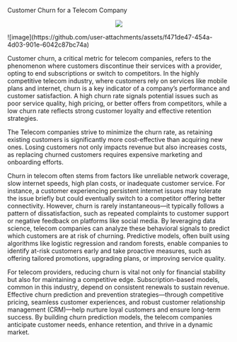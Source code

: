 Customer Churn for a Telecom Company

<p align="center">
<img src='https://cdn.prod.website-files.com/63299e8be533faffbc123045/636552d0b570aa56ec6e2683_customer-churn-hero-p-1600.png'></img>
</p>
![image](https://github.com/user-attachments/assets/f471de47-454a-4d03-901e-6042c87bc74a)

Customer churn, a critical metric for telecom companies, refers to the phenomenon where customers discontinue their services with a provider, opting to end subscriptions or switch to competitors. In the highly competitive telecom industry, where customers rely on services like mobile plans and internet, churn is a key indicator of a company’s performance and customer satisfaction. A high churn rate signals potential issues such as poor service quality, high pricing, or better offers from competitors, while a low churn rate reflects strong customer loyalty and effective retention strategies.

The Telecom companies strive to minimize the churn rate, as retaining existing customers is significantly more cost-effective than acquiring new ones. Losing customers not only impacts revenue but also increases costs, as replacing churned customers requires expensive marketing and onboarding efforts.

Churn in telecom often stems from factors like unreliable network coverage, slow internet speeds, high plan costs, or inadequate customer service. For instance, a customer experiencing persistent internet issues may tolerate the issue briefly but could eventually switch to a competitor offering better connectivity. However, churn is rarely instantaneous—it typically follows a pattern of dissatisfaction, such as repeated complaints to customer support or negative feedback on platforms like social media. By leveraging data science, telecom companies can analyze these behavioral signals to predict which customers are at risk of churning. Predictive models, often built using algorithms like logistic regression and random forests, enable companies to identify at-risk customers early and take proactive measures, such as offering tailored promotions, upgrading plans, or improving service quality.

For telecom providers, reducing churn is vital not only for financial stability but also for maintaining a competitive edge. Subscription-based models, common in this industry, depend on consistent renewals to sustain revenue. Effective churn prediction and prevention strategies—through competitive pricing, seamless customer experiences, and robust customer relationship management (CRM)—help nurture loyal customers and ensure long-term success. By building churn prediction models, the telecom companies anticipate customer needs, enhance retention, and thrive in a dynamic market.



